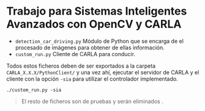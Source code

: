 # Trabajo para Sistemas Inteligentes Avanzados con OpenCV y CARLA

- `detection_car_driving.py` Módulo de Python que se encarga de el procesado de imágenes para obtener de ellas información.
- `custom_run.py` Cliente de CARLA para conducir.

Todos estos ficheros deben de ser exportados a la carpeta ` CARLA_X.X.X/PythonClient/` y una vez ahí, ejecutar el servidor de CARLA y el cliente con la opción `-sia` para utilizar el controlador implementado.

`./custom_run.py -sia`

>El resto de ficheros son de pruebas y serán eliminados .
